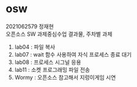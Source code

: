 # osw

2021062579 정재현   
오픈소스 SW 과제중심수업 결과물, 주차별 과제 
1. lab04 : 파일 복사
2. lab07 : wait 함수 사용하여 자식 프로세스 종료 대기
3. lab08 : 프로세스 시그널 응용
4. lab11 : 소켓 프로그래밍 파일 전송
5. Wormy : 오픈소스 참고해서 지렁이게임 시연
